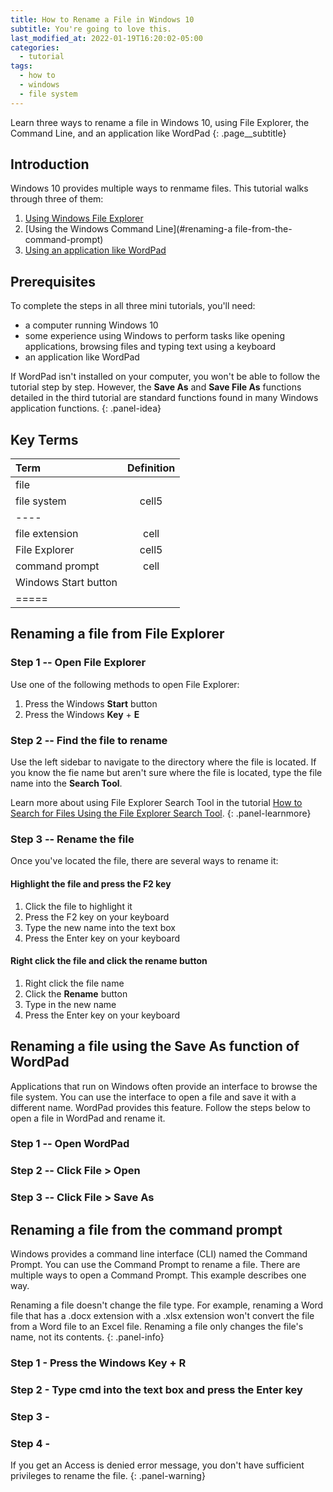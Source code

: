 ```yaml
---
title: How to Rename a File in Windows 10
subtitle: You're going to love this.
last_modified_at: 2022-01-19T16:20:02-05:00
categories:
  - tutorial
tags:
  - how to
  - windows
  - file system
---
```


Learn three ways to rename a file in Windows 10, using File Explorer, the Command Line, and an application like WordPad
{: .page__subtitle}

## Introduction

Windows 10 provides multiple ways to renmame files. This tutorial walks through three of them:

1.  [Using Windows File Explorer](#renaming-a-file-from-file-explorer)
2.  [Using the Windows Command Line](#renaming-a file-from-the-command-prompt)
3.  [Using an application like WordPad](#renaming-a-file-using-the-save-as-function-of-wordpad)

## Prerequisites

To complete the steps in all three mini tutorials, you'll need:

*  a computer running Windows 10
*  some experience using Windows to perform tasks like opening applications, browsing files and typing text using a keyboard 
*  an application like WordPad

If WordPad isn't installed on your computer, you won't be able to follow the tutorial step by step. However, the **Save As** and **Save File As** functions detailed in the third tutorial are standard functions found in many Windows application functions. 
{: .panel-idea}

## Key Terms

| Term    | Definition |
|:--------|:----------:|
| file    |            |
| file system   | cell5|
|----
| file extension | cell|
| File Explorer | cell5|
| command prompt | cell|
| Windows Start button |
|=====



## Renaming a file from File Explorer



### Step 1 -- Open File Explorer

Use one of the following methods to open File Explorer:

1.  Press the Windows **Start** button
2.  Press the Windows **Key** + **E**

### Step 2 -- Find the file to rename
Use the left sidebar to navigate to the directory where the file is located. If you know the fie name but aren't sure where the file is located, type the file name into the **Search Tool**. 

Learn more about using File Explorer Search Tool in the tutorial [How to Search for Files Using the File Explorer Search Tool](https://).
{: .panel-learnmore}

### Step 3 -- Rename the file

Once you've located the file, there are several ways to rename it:

#### Highlight the file and press the F2 key

1.  Click the file to highlight it
2.  Press the F2 key on your keyboard
3.  Type the new name into the text box
4.  Press the Enter key on your keyboard

#### Right click the file and click the rename button

1. Right click the file name
2. Click the **Rename** button
3. Type in the new name
4. Press the Enter key on your keyboard

## Renaming a file using the Save As function of WordPad

Applications that run on Windows often provide an interface to browse the file system. You can use the interface to open a file and save it with a different name. WordPad provides this feature. Follow the steps below to open a file in WordPad and rename it.  

### Step 1 -- Open WordPad
### Step 2 -- Click File > Open
### Step 3 -- Click File > Save As


## Renaming a file from the command prompt

Windows provides a command line interface (CLI) named the Command Prompt. You can use the Command Prompt to rename a file. There are multiple ways to open a Command Prompt. This example describes one way.

Renaming a file doesn't change the file type. For example, renaming a Word file that has a .docx extension with a .xlsx extension won't convert the file from a Word file to an Excel file. Renaming a file only changes the file's name, not its contents.
{: .panel-info}

### Step 1 - Press the Windows Key + R
### Step 2 - Type cmd into the text box and press the Enter key 
### Step 3 - 
### Step 4 - 

If you get an Access is denied error message, you don't have sufficient privileges to rename the file.
{: .panel-warning}
